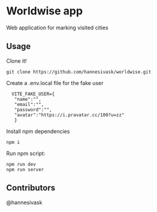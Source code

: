 # Worldwise app

Web application for marking visited cities

<!-- ## Dependencies -->

<!-- ## Dev Dependencies -->

## Usage

Clone it!

```
git clone https://github.com/hannesivask/worldwise.git
```

Create a .env.local file for the fake user

```
  VITE_FAKE_USER={
   "name":"",
   "email":"",
   "password":"",
   "avatar":"https://i.pravatar.cc/100?u=zz"
   }
```

Install npm dependencies

```
npm i
```

Run npm script:

```
npm run dev
npm run server
```

<!-- ## TO-DO -->

<!-- ## DONE -->

## Contributors

@hannesivask
